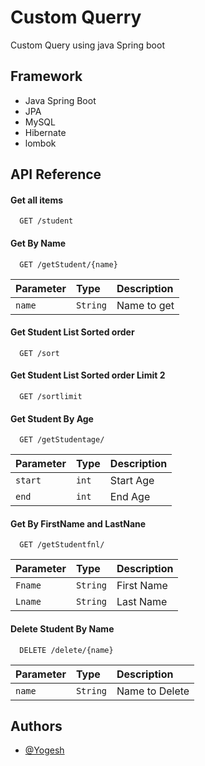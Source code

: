 
# Custom Querry
Custom Query using java Spring boot
## Framework

 - Java Spring Boot 
 - JPA
 - MySQL
 - Hibernate
 - lombok


## API Reference

#### Get all items

```http
  GET /student
```




#### Get By Name

```http
  GET /getStudent/{name}
```

| Parameter | Type     | Description                       |
| :-------- | :------- | :-------------------------------- |
|  `name`   | `String` |  Name to get|

#### Get Student List Sorted order

```http
  GET /sort
```

#### Get Student List Sorted order Limit 2

```http
  GET /sortlimit
```

#### Get Student By Age 

```http
  GET /getStudentage/
```

| Parameter | Type     | Description                       |
| :-------- | :------- | :-------------------------------- |
|  `start`   | `int` | Start Age|
|  `end`   | `int` | End Age|


#### Get By FirstName and LastNane

```http
  GET /getStudentfnl/
```

| Parameter | Type     | Description                       |
| :-------- | :------- | :-------------------------------- |
|  `Fname`   | `String` | First Name|
|  `Lname`   | `String` | Last Name|

#### Delete Student By Name

```http
  DELETE /delete/{name}
```

| Parameter | Type     | Description                       |
| :-------- | :------- | :-------------------------------- |
|  `name`   | `String` |  Name to Delete|



## Authors

- [@Yogesh](https://github.com/Yogesh-VasanthaKumar/)


